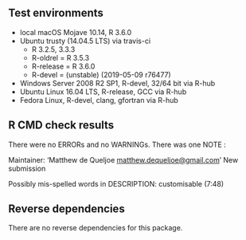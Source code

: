 ## Test environments

* local macOS Mojave 10.14, R 3.6.0
* Ubuntu trusty (14.04.5 LTS) via travis-ci
  - R 3.2.5, 3.3.3
  - R-oldrel = R 3.5.3
  - R-release = R 3.6.0
  - R-devel = (unstable) (2019-05-09 r76477)
* Windows Server 2008 R2 SP1, R-devel, 32/64 bit via R-hub
* Ubuntu Linux 16.04 LTS, R-release, GCC via R-hub
* Fedora Linux, R-devel, clang, gfortran via R-hub

## R CMD check results

There were no ERRORs and no WARNINGs.
There was one NOTE : 

Maintainer: ‘Matthew de Queljoe <matthew.dequeljoe@gmail.com>’
New submission

Possibly mis-spelled words in DESCRIPTION:
customisable (7:48)

## Reverse dependencies

There are no reverse dependencies for this package.
